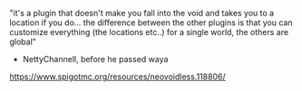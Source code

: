 "it's a plugin that doesn't make you fall into the void and takes you to a location if you do... the difference between the other plugins is that you can customize everything (the locations etc..) for a single world, the others are global"

- NettyChannell, before he passed waya

https://www.spigotmc.org/resources/neovoidless.118806/
